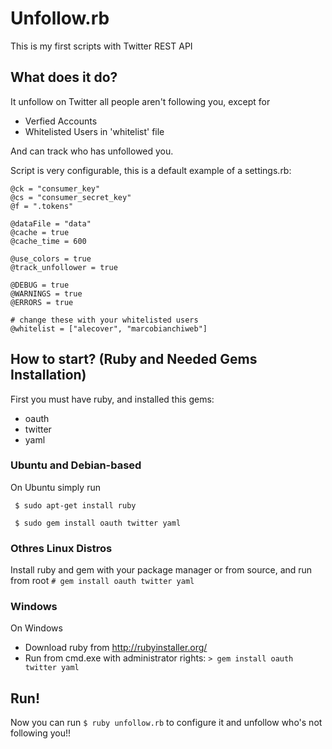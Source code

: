 Unfollow.rb
====
This is my first scripts with Twitter REST API

What does it do?
---
It unfollow on Twitter all people aren't following you, except for

*   Verfied Accounts
*   Whitelisted Users in 'whitelist' file

And can track who has unfollowed you.

Script is very configurable, this is a default example of a settings.rb:
```
@ck = "consumer_key"
@cs = "consumer_secret_key"
@f = ".tokens"

@dataFile = "data"
@cache = true
@cache_time = 600

@use_colors = true
@track_unfollower = true

@DEBUG = true
@WARNINGS = true
@ERRORS = true

# change these with your whitelisted users
@whitelist = ["alecover", "marcobianchiweb"]
```


How to start? (Ruby and Needed Gems Installation)
---

First you must have ruby, and installed this gems:

* oauth
* twitter
* yaml

### Ubuntu and Debian-based

On Ubuntu simply run

``` $ sudo apt-get install ruby```

``` $ sudo gem install oauth twitter yaml```

### Othres Linux Distros

Install ruby and gem with your package manager or from source, and run from root 
``` # gem install oauth twitter yaml ```

### Windows

On Windows

* Download ruby from http://rubyinstaller.org/
* Run from cmd.exe with administrator rights: ``` > gem install oauth twitter yaml  ```

Run!
---

Now you can run ``` $ ruby unfollow.rb ``` to configure it and unfollow who's not following you!!

